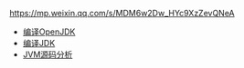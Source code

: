 

https://mp.weixin.qq.com/s/MDM6w2Dw_HYc9XzZevQNeA

- [编译OpenJDK](https://hunterzhao.io/post/2018/01/29/compile-openjdk10-source-code-on-mac/)
- [编译JDK](https://juejin.im/post/5f0f9c585188252e800d034b)
- [JVM源码分析](https://www.jianshu.com/nb/12554212)